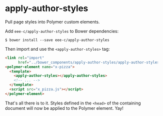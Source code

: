 apply-author-styles
===================

Pull page styles into Polymer custom elements.

Add `eee-c/apply-author-styles` to Bower dependencies:

```
$ bower install --save eee-c/apply-author-styles
```

Then import and use the `<apply-author-styles>` tag:

```html
<link rel="import"
      href="../bower_components/apply-author-styles/apply-author-styles.html">
<polymer-element name="x-pizza">
  <template>
    <apply-author-styles></apply-author-styles>
    <!-- ... -->
  </template>
  <script src="x_pizza.js"></script>
</polymer-element>
```

That's all there is to it. Styles defined in the `<head>` of the containing document will now be applied to the Polymer element. Yay!
